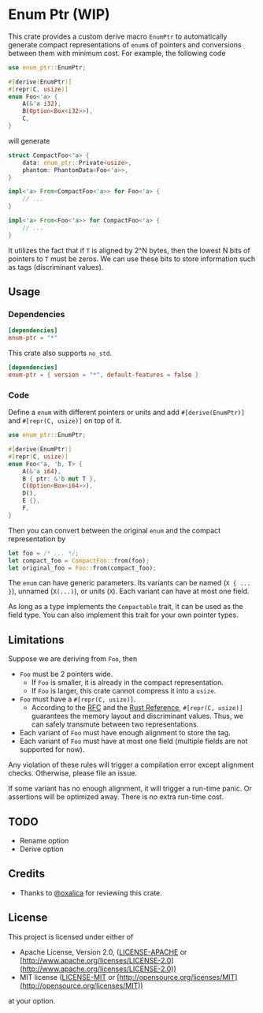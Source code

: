 # Enum Ptr (WIP)

This crate provides a custom derive macro `EnumPtr` to automatically generate compact representations of `enum`s of pointers and conversions between them with minimum cost. For example, the following code

```rust
use enum_ptr::EnumPtr;

#[derive(EnumPtr)]
#[repr(C, usize)]
enum Foo<'a> {
    A(&'a i32),
    B(Option<Box<i32>>),
    C,
}
```

will generate

```rust
struct CompactFoo<'a> {
    data: enum_ptr::Private<usize>,
    phantom: PhantomData<Foo<'a>>,
}

impl<'a> From<CompactFoo<'a>> for Foo<'a> {
    // ...
}

impl<'a> From<Foo<'a>> for CompactFoo<'a> {
    // ...
}
```

It utilizes the fact that if `T` is aligned by 2^N bytes, then the lowest N bits of pointers to `T` must be zeros. We can use these bits to store information such as tags (discriminant values).

## Usage

### Dependencies

```toml
[dependencies]
enum-ptr = "*"
```

This crate also supports `no_std`.

```toml
[dependencies]
enum-ptr = { version = "*", default-features = false }
```

### Code

Define a `enum` with different pointers or units and add `#[derive(EnumPtr)]` and `#[repr(C, usize)]` on top of it.

```rust
use enum_ptr::EnumPtr;

#[derive(EnumPtr)]
#[repr(C, usize)]
enum Foo<'a, 'b, T> {
    A(&'a i64),
    B { ptr: &'b mut T },
    C(Option<Box<i64>>),
    D(),
    E {},
    F,
}
```

Then you can convert between the original `enum` and the compact representation by

```rust
let foo = /* ... */;
let compact_foo = CompactFoo::from(foo);
let original_foo = Foo::from(compact_foo);
```

The `enum` can have generic parameters. Its variants can be named (`X { ... }`), unnamed (`X(...)`), or units (`X`). Each variant can have at most one field.

As long as a type implements the `Compactable` trait, it can be used as the field type. You can also implement this trait for your own pointer types.

## Limitations

Suppose we are deriving from `Foo`, then

- `Foo` must be 2 pointers wide.
  - If `Foo` is smaller, it is already in the compact representation.
  - If `Foo` is larger, this crate cannot compress it into a `usize`.
- `Foo` must have a `#[repr(C, usize)]`.
  - According to the [RFC](https://github.com/rust-lang/rfcs/blob/master/text/2195-really-tagged-unions.md) and the [Rust Reference](https://doc.rust-lang.org/reference/items/enumerations.html#custom-discriminant-values-for-fieldless-enumerations), `#[repr(C, usize)]` guarantees the memory layout and discriminant values. Thus, we can safely transmute between two representations.
- Each variant of `Foo` must have enough alignment to store the tag.
- Each variant of `Foo` must have at most one field (multiple fields are not supported for now).

Any violation of these rules will trigger a compilation error except alignment checks. Otherwise, please file an issue.

If some variant has no enough alignment, it will trigger a run-time panic. Or assertions will be optimized away. There is no extra run-time cost.

## TODO

- Rename option
- Derive option

## Credits

- Thanks to [@oxalica](https://github.com/oxalica) for reviewing this crate.

## License

This project is licensed under either of

- Apache License, Version 2.0, ([LICENSE-APACHE](/LICENSE-APACHE) or [http://www.apache.org/licenses/LICENSE-2.0](http://www.apache.org/licenses/LICENSE-2.0))
- MIT license ([LICENSE-MIT](/LICENSE-MIT) or [http://opensource.org/licenses/MIT](http://opensource.org/licenses/MIT))

at your option.

